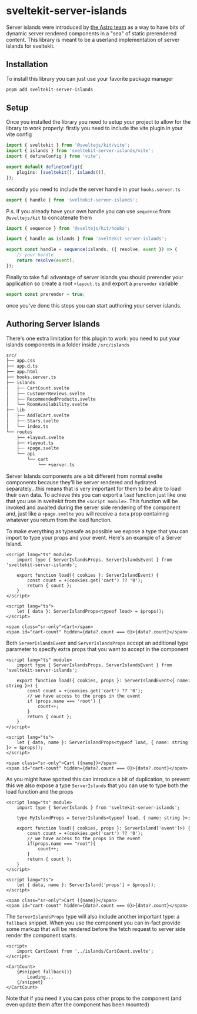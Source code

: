 # sveltekit-server-islands

Server islands were introduced by [the Astro team](https://astro.build/blog/future-of-astro-server-islands/) as a way to have bits of dynamic server rendered components in a "sea" of static prerendered content. This library is meant to be a userland implementation of server islands for sveltekit.

## Installation

To install this library you can just use your favorite package manager

```bash
pnpm add sveltekit-server-islands
```

## Setup

Once you installed the library you need to setup your project to allow for the library to work properly: firstly you need to include the vite plugin in your vite config

```ts
import { sveltekit } from '@sveltejs/kit/vite';
import { islands } from 'sveltekit-server-islands/vite';
import { defineConfig } from 'vite';

export default defineConfig({
	plugins: [sveltekit(), islands()],
});
```

secondly you need to include the server handle in your `hooks.server.ts`

```ts
export { handle } from 'sveltekit-server-islands';
```

P.s. if you already have your own handle you can use `sequence` from `@sveltejs/kit` to concatenate them

```ts
import { sequence } from '@sveltejs/kit/hooks';

import { handle as islands } from 'sveltekit-server-islands';

export const handle = sequence(islands, ({ resolve, event }) => {
	// your handle
	return resolve(event);
});
```

Finally to take full advantage of server islands you should prerender your application so create a root `+layout.ts` and export a `prerender` variable

```ts
export const prerender = true;
```

once you've done this steps you can start authoring your server islands.

## Authoring Server Islands

There's one extra limitation for this plugin to work: you need to put your islands components in a folder inside `/src/islands`

```bash
src/
├── app.css
├── app.d.ts
├── app.html
├── hooks.server.ts
├── islands
│   ├── CartCount.svelte
│   ├── CustomerReviews.svelte
│   ├── RecommendedProducts.svelte
│   └── RoomAvailability.svelte
├── lib
│   ├── AddToCart.svelte
│   ├── Stars.svelte
│   └── index.ts
└── routes
    ├── +layout.svelte
    ├── +layout.ts
    ├── +page.svelte
    └── api
        └── cart
            └── +server.ts
```

Server Islands components are a bit different from normal svelte components because they'll be server rendered and hydrated separately...this means that is very important for them to be able to load their own data. To achieve this you can export a `load` function just like one that you use in sveltekit from the `<script module>`. This function will be invoked and awaited during the server side rendering of the component and, just like a `+page.svelte` you will receive a `data` prop containing whatever you return from the load function.

To make everything as typesafe as possible we expose a type that you can import to type your props and your event. Here's an example of a Server Island.

```svelte
<script lang="ts" module>
	import type { ServerIslandsProps, ServerIslandsEvent } from 'sveltekit-server-islands';

	export function load({ cookies }: ServerIslandEvent) {
		const count = +(cookies.get('cart') ?? '0');
		return { count };
	}
</script>

<script lang="ts">
	let { data }: ServerIslandProps<typeof load> = $props();
</script>

<span class="sr-only">Cart</span>
<span id="cart-count" hidden={data?.count === 0}>{data?.count}</span>
```

Both `ServerIslandsEvent` and `ServerIslandsProps` accept an additional type parameter to specify extra props that you want to accept in the component

```svelte
<script lang="ts" module>
	import type { ServerIslandsProps, ServerIslandsEvent } from 'sveltekit-server-islands';

	export function load({ cookies, props }: ServerIslandEvent<{ name: string }>) {
		const count = +(cookies.get('cart') ?? '0');
		// we have access to the props in the event
		if (props.name === 'root') {
			count++;
		}
		return { count };
	}
</script>

<script lang="ts">
	let { data, name }: ServerIslandProps<typeof load, { name: string }> = $props();
</script>

<span class="sr-only">Cart ({name})</span>
<span id="cart-count" hidden={data?.count === 0}>{data?.count}</span>
```

As you might have spotted this can introduce a bit of duplication, to prevent this we also expose a type `ServerIslands` that you can use to type both the load function and the props

```svelte
<script lang="ts" module>
	import type { ServerIslands } from 'sveltekit-server-islands';

	type MyIslandProps = ServerIslands<typeof load, { name: string }>;

	export function load({ cookies, props }: ServerIsland['event']>) {
		const count = +(cookies.get('cart') ?? '0');
		// we have access to the props in the event
		if(props.name === "root"){
			count++;
		}
		return { count };
	}
</script>

<script lang="ts">
	let { data, name }: ServerIsland['props'] = $props();
</script>

<span class="sr-only">Cart ({name})</span>
<span id="cart-count" hidden={data?.count === 0}>{data?.count}</span>
```

The `ServerIslandsProps` type will also include another important type: a `fallback` snippet. When you use the component you can in-fact provide some markup that will be rendered before the fetch request to server side render the component starts.

```svelte
<script>
	import CartCount from '../islands/CartCount.svelte';
</script>

<CartCount>
	{#snippet fallback()}
		Loading...
	{/snippet}
</CartCount>
```

Note that if you need it you can pass other props to the component (and even update them after the component has been mounted)
